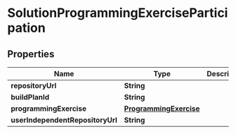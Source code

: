 

# SolutionProgrammingExerciseParticipation


## Properties

| Name | Type | Description | Notes |
|------------ | ------------- | ------------- | -------------|
|**repositoryUrl** | **String** |  |  [optional] |
|**buildPlanId** | **String** |  |  [optional] |
|**programmingExercise** | [**ProgrammingExercise**](ProgrammingExercise.md) |  |  [optional] |
|**userIndependentRepositoryUrl** | **String** |  |  [optional] |



